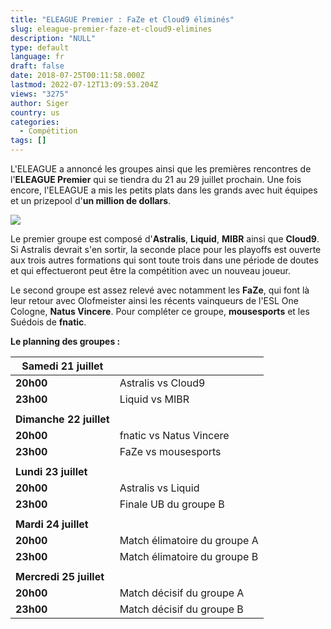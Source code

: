 ```yaml
---
title: "ELEAGUE Premier : FaZe et Cloud9 éliminés"
slug: eleague-premier-faze-et-cloud9-elimines
description: "NULL"
type: default
language: fr
draft: false
date: 2018-07-25T00:11:58.000Z
lastmod: 2022-07-12T13:09:53.204Z
views: "3275"
author: Siger
country: us
categories:
  - Compétition
tags: []
---
```

L'ELEAGUE a annoncé les groupes ainsi que les premières rencontres de l'**ELEAGUE Premier** qui se tiendra du 21 au 29 juillet prochain. Une fois encore, l'ELEAGUE a mis les petits plats dans les grands avec huit équipes et un prizepool d'**un million de dollars**.

![](/images/articles/5b47919353804/images/4B6YqymnFUvSLPvyx6CkeOeKGlFWKyL6w6pMIYR9.jpeg)

Le premier groupe est composé d'**Astralis**, **Liquid**, **MIBR** ainsi que **Cloud9**. Si Astralis devrait s'en sortir, la seconde place pour les playoffs est ouverte aux trois autres formations qui sont toute trois dans une période de doutes et qui effectueront peut être la compétition avec un nouveau joueur.  
  
Le second groupe est assez relevé avec notamment les **FaZe**, qui font là leur retour avec Olofmeister ainsi les récents vainqueurs de l'ESL One Cologne, **Natus Vincere**. Pour compléter ce groupe, **mousesports** et les Suédois de **fnatic**.

**Le planning des groupes :**

| **Samedi 21 juillet**   |                              |
| ----------------------- | ---------------------------- |
| **20h00**               | Astralis vs Cloud9           |
| **23h00**               | Liquid vs MIBR               |
| |                       |                              |
| **Dimanche 22 juillet** |                              |
| **20h00**               | fnatic vs Natus Vincere      |
| **23h00**               | FaZe vs mousesports          |
| |                       |                              |
| **Lundi 23 juillet**    |                              |
| **20h00**               | Astralis vs Liquid           |
| **23h00**               | Finale UB du groupe B        |
| |                       |                              |
| **Mardi 24 juillet**    |                              |
| **20h00**               | Match élimatoire du groupe A |
| **23h00**               | Match élimatoire du groupe B |
| |                       |                              |
| **Mercredi 25 juillet** |                              |
| **20h00**               | Match décisif du groupe A    |
| **23h00**               | Match décisif du groupe B    |

  
